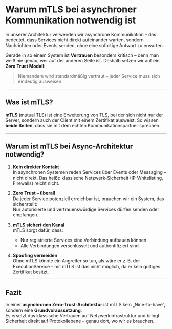 # Warum mTLS bei asynchroner Kommunikation notwendig ist

In unserer Architektur verwenden wir asynchrone Kommunikation – das bedeutet, dass Services nicht direkt aufeinander warten, sondern Nachrichten oder Events senden, ohne eine sofortige Antwort zu erwarten.

Gerade in so einem System ist **Vertrauen** besonders kritisch – denn man weiß nie genau, wer auf der anderen Seite ist. Deshalb setzen wir auf ein **Zero Trust Modell**:

> Niemandem wird standardmäßig vertraut – jeder Service muss sich eindeutig ausweisen.

---

## Was ist mTLS?

**mTLS** (mutual TLS) ist eine Erweiterung von TLS, bei der sich nicht nur der Server, sondern auch der Client mit einem Zertifikat ausweist. So wissen **beide Seiten**, dass sie mit dem echten Kommunikationspartner sprechen.

---

## Warum ist mTLS bei Async-Architektur notwendig?

1. **Kein direkter Kontakt**  
   In asynchronen Systemen reden Services über Events oder Messaging – nicht direkt. Das heißt: klassische Netzwerk-Sicherheit (IP-Whitelisting, Firewalls) reicht nicht.

2. **Zero Trust – überall**  
   Da jeder Service potenziell erreichbar ist, brauchen wir ein System, das sicherstellt:  
   Nur autorisierte und vertrauenswürdige Services dürfen senden oder empfangen.

3. **mTLS sichert den Kanal**  
   mTLS sorgt dafür, dass:
   - Nur registrierte Services eine Verbindung aufbauen können
   - Alle Verbindungen verschlüsselt und authentifiziert sind

4. **Spoofing vermeiden**  
   Ohne mTLS könnte ein Angreifer so tun, als wäre er z. B. der ExecutionService – mit mTLS ist das nicht möglich, da er kein gültiges Zertifikat besitzt.

---

## Fazit

In einer **asynchronen Zero-Trust-Architektur** ist mTLS kein „Nice-to-have“, sondern eine **Grundvoraussetzung**.  
Es ersetzt das klassische Vertrauen auf Netzwerkinfrastruktur und bringt Sicherheit direkt auf Protokollebene – genau dort, wo wir es brauchen.